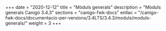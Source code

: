 +++
date        = "2020-12-12"
title       = "Mòduls generals"
description = "Mòduls generals Canigó 3.4.3"
sections    = "canigo-fwk-docs"
enllac		= "/canigo-fwk-docs/documentacio-per-versions/3.4LTS/3.4.3/moduls/moduls-generals/"
weight		= 3
+++
